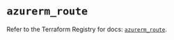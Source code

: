 # `azurerm_route`

Refer to the Terraform Registry for docs: [`azurerm_route`](https://registry.terraform.io/providers/hashicorp/azurerm/2.99.0/docs/resources/route).
